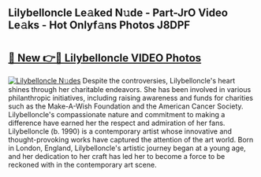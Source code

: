 ## Lilybelloncle Le𝚊ked N𝚞de - Part-JrO Video Le𝚊ks - Hot Onlyf𝚊ns Photos J8DPF

# <h2><a href="http://ac44322.deff.icu/?id=Lilybelloncle">🔗 New 👉🔴 Lilybelloncle VIDEO Photos</a></h2>

[![Lilybelloncle N𝚞des](https://i.imgur.com/rIISA9y.gif)](http://ac44322.deff.icu/?id=Lilybelloncle)
Despite the controversies, Lilybelloncle's heart shines through her charitable endeavors. She has been involved in various philanthropic initiatives, including raising awareness and funds for charities such as the Make-A-Wish Foundation and the American Cancer Society. Lilybelloncle's compassionate nature and commitment to making a difference have earned her the respect and admiration of her fans. Lilybelloncle (b. 1990) is a contemporary artist whose innovative and thought-provoking works have captured the attention of the art world. Born in London, England, Lilybelloncle's artistic journey began at a young age, and her dedication to her craft has led her to become a force to be reckoned with in the contemporary art scene.
